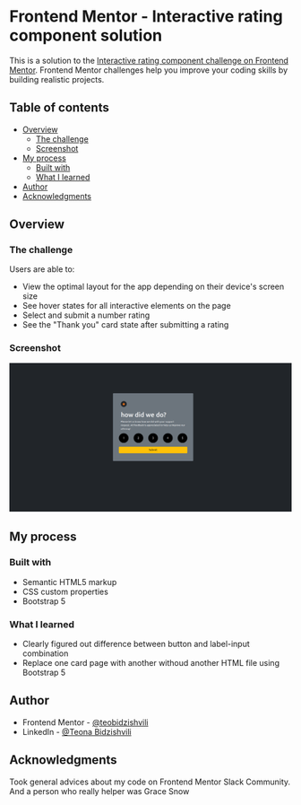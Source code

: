 # Frontend Mentor - Interactive rating component solution

This is a solution to the [Interactive rating component challenge on Frontend Mentor](https://www.frontendmentor.io/challenges/interactive-rating-component-koxpeBUmI). Frontend Mentor challenges help you improve your coding skills by building realistic projects. 

## Table of contents

- [Overview](#overview)
  - [The challenge](#the-challenge)
  - [Screenshot](#screenshot)
- [My process](#my-process)
  - [Built with](#built-with)
  - [What I learned](#what-i-learned)
- [Author](#author)
- [Acknowledgments](#acknowledgments)

## Overview

### The challenge

Users are able to:

- View the optimal layout for the app depending on their device's screen size
- See hover states for all interactive elements on the page
- Select and submit a number rating
- See the "Thank you" card state after submitting a rating

### Screenshot

![](./images/Screenshot.png)

## My process

### Built with

- Semantic HTML5 markup
- CSS custom properties
- Bootstrap 5

### What I learned

- Clearly figured out difference between button and label-input combination
- Replace one card page with another withoud another HTML file using Bootstrap 5

## Author

- Frontend Mentor - [@teobidzishvili](https://www.frontendmentor.io/profile/teobidzishvili)
- LinkedIn - [@Teona Bidzishvili](https://www.linkedin.com/in/teona-bidzishvili/)

## Acknowledgments

Took general advices about my code on Frontend Mentor Slack Community. And a person who really helper was Grace Snow

